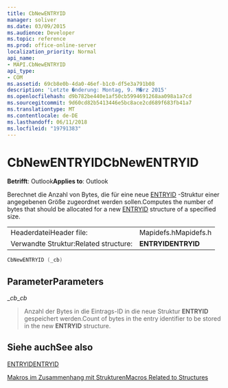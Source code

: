 ```yaml
---
title: CbNewENTRYID
manager: soliver
ms.date: 03/09/2015
ms.audience: Developer
ms.topic: reference
ms.prod: office-online-server
localization_priority: Normal
api_name:
- MAPI.CbNewENTRYID
api_type:
- COM
ms.assetid: 69cb8e0b-4da0-46ef-b1c0-df5e3a791b08
description: 'Letzte �nderung: Montag, 9. M�rz 2015'
ms.openlocfilehash: d9b782be440e1af50cb5994691268aa098a1a7cd
ms.sourcegitcommit: 9d60cd82b5413446e5bc8ace2cd689f683fb41a7
ms.translationtype: MT
ms.contentlocale: de-DE
ms.lasthandoff: 06/11/2018
ms.locfileid: "19791383"
---
```

# <a name="cbnewentryid"></a><span data-ttu-id="40f1c-103">CbNewENTRYID</span><span class="sxs-lookup"><span data-stu-id="40f1c-103">CbNewENTRYID</span></span>

  
  
<span data-ttu-id="40f1c-104">**Betrifft**: Outlook</span><span class="sxs-lookup"><span data-stu-id="40f1c-104">**Applies to**: Outlook</span></span> 
  
<span data-ttu-id="40f1c-105">Berechnet die Anzahl von Bytes, die für eine neue [ENTRYID](entryid.md) -Struktur einer angegebenen Größe zugeordnet werden sollen.</span><span class="sxs-lookup"><span data-stu-id="40f1c-105">Computes the number of bytes that should be allocated for a new [ENTRYID](entryid.md) structure of a specified size.</span></span> 
  
|||
|:-----|:-----|
|<span data-ttu-id="40f1c-106">Headerdatei</span><span class="sxs-lookup"><span data-stu-id="40f1c-106">Header file:</span></span>  <br/> |<span data-ttu-id="40f1c-107">Mapidefs.h</span><span class="sxs-lookup"><span data-stu-id="40f1c-107">Mapidefs.h</span></span>  <br/> |
|<span data-ttu-id="40f1c-108">Verwandte Struktur:</span><span class="sxs-lookup"><span data-stu-id="40f1c-108">Related structure:</span></span>  <br/> |<span data-ttu-id="40f1c-109">**ENTRYID**</span><span class="sxs-lookup"><span data-stu-id="40f1c-109">**ENTRYID**</span></span> <br/> |
   
```cpp
CbNewENTRYID (_cb)
```

## <a name="parameters"></a><span data-ttu-id="40f1c-110">Parameter</span><span class="sxs-lookup"><span data-stu-id="40f1c-110">Parameters</span></span>

 <span data-ttu-id="40f1c-111">__cb_</span><span class="sxs-lookup"><span data-stu-id="40f1c-111">__cb_</span></span>
  
> <span data-ttu-id="40f1c-112">Anzahl der Bytes in die Eintrags-ID in die neue Struktur **ENTRYID** gespeichert werden.</span><span class="sxs-lookup"><span data-stu-id="40f1c-112">Count of bytes in the entry identifier to be stored in the new **ENTRYID** structure.</span></span> 
    
## <a name="see-also"></a><span data-ttu-id="40f1c-113">Siehe auch</span><span class="sxs-lookup"><span data-stu-id="40f1c-113">See also</span></span>



[<span data-ttu-id="40f1c-114">ENTRYID</span><span class="sxs-lookup"><span data-stu-id="40f1c-114">ENTRYID</span></span>](entryid.md)


[<span data-ttu-id="40f1c-115">Makros im Zusammenhang mit Strukturen</span><span class="sxs-lookup"><span data-stu-id="40f1c-115">Macros Related to Structures</span></span>](macros-related-to-structures.md)

